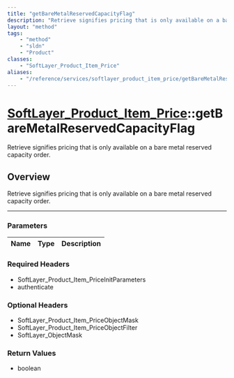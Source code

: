 ```yaml
---
title: "getBareMetalReservedCapacityFlag"
description: "Retrieve signifies pricing that is only available on a bare metal reserved capacity order."
layout: "method"
tags:
    - "method"
    - "sldn"
    - "Product"
classes:
    - "SoftLayer_Product_Item_Price"
aliases:
    - "/reference/services/softlayer_product_item_price/getBareMetalReservedCapacityFlag"
---
```

# [SoftLayer_Product_Item_Price](/reference/services/SoftLayer_Product_Item_Price)::getBareMetalReservedCapacityFlag


Retrieve signifies pricing that is only available on a bare metal reserved capacity order.


## Overview 
Retrieve signifies pricing that is only available on a bare metal reserved capacity order.

-----

### Parameters 
|Name | Type | Description |
| --- | --- | --- |


### Required Headers
* SoftLayer_Product_Item_PriceInitParameters
* authenticate


### Optional Headers
* SoftLayer_Product_Item_PriceObjectMask
* SoftLayer_Product_Item_PriceObjectFilter
* SoftLayer_ObjectMask

### Return Values
* boolean





